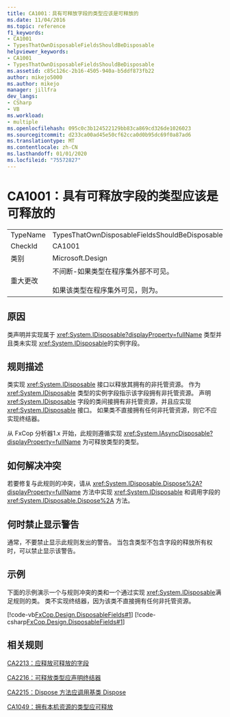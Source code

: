 ```yaml
---
title: CA1001：具有可释放字段的类型应该是可释放的
ms.date: 11/04/2016
ms.topic: reference
f1_keywords:
- CA1001
- TypesThatOwnDisposableFieldsShouldBeDisposable
helpviewer_keywords:
- CA1001
- TypesThatOwnDisposableFieldsShouldBeDisposable
ms.assetid: c85c126c-2b16-4505-940a-b5ddf873fb22
author: mikejo5000
ms.author: mikejo
manager: jillfra
dev_langs:
- CSharp
- VB
ms.workload:
- multiple
ms.openlocfilehash: 095c0c3b124522129bb83ca869cd326de1026023
ms.sourcegitcommit: d233ca00ad45e50cf62cca0d0b95dc69f0a87ad6
ms.translationtype: MT
ms.contentlocale: zh-CN
ms.lasthandoff: 01/01/2020
ms.locfileid: "75572827"
---
```

# <a name="ca1001-types-that-own-disposable-fields-should-be-disposable"></a>CA1001：具有可释放字段的类型应该是可释放的

|||
|-|-|
|TypeName|TypesThatOwnDisposableFieldsShouldBeDisposable|
|CheckId|CA1001|
|类别|Microsoft.Design|
|重大更改|不间断-如果类型在程序集外部不可见。<br /><br /> 如果该类型在程序集外可见，则为。|

## <a name="cause"></a>原因
类声明并实现属于 <xref:System.IDisposable?displayProperty=fullName> 类型并且类未实现 <xref:System.IDisposable>的实例字段。

## <a name="rule-description"></a>规则描述
类实现 <xref:System.IDisposable> 接口以释放其拥有的非托管资源。 作为 <xref:System.IDisposable> 类型的实例字段指示该字段拥有非托管资源。 声明 <xref:System.IDisposable> 字段的类间接拥有非托管资源，并且应实现 <xref:System.IDisposable> 接口。 如果类不直接拥有任何非托管资源，则它不应实现终结器。

从 FxCop 分析器1.x 开始，此规则遵循实现 <xref:System.IAsyncDisposable?displayProperty=fullName> 为可释放类型的类型。 

## <a name="how-to-fix-violations"></a>如何解决冲突
若要修复与此规则的冲突，请从 <xref:System.IDisposable.Dispose%2A?displayProperty=fullName> 方法中实现 <xref:System.IDisposable> 和调用字段的 <xref:System.IDisposable.Dispose%2A> 方法。

## <a name="when-to-suppress-warnings"></a>何时禁止显示警告
通常，不要禁止显示此规则发出的警告。 当包含类型不包含字段的释放所有权时，可以禁止显示该警告。

## <a name="example"></a>示例
下面的示例演示一个与规则冲突的类和一个通过实现 <xref:System.IDisposable>满足规则的类。 类不实现终结器，因为该类不直接拥有任何非托管资源。

[!code-vb[FxCop.Design.DisposableFields#1](../code-quality/codesnippet/VisualBasic/ca1001-types-that-own-disposable-fields-should-be-disposable_1.vb)]
[!code-csharp[FxCop.Design.DisposableFields#1](../code-quality/codesnippet/CSharp/ca1001-types-that-own-disposable-fields-should-be-disposable_1.cs)]

## <a name="related-rules"></a>相关规则
[CA2213：应释放可释放的字段](../code-quality/ca2213.md)

[CA2216：可释放类型应声明终结器](../code-quality/ca2216.md)

[CA2215：Dispose 方法应调用基类 Dispose](../code-quality/ca2215.md)

[CA1049：拥有本机资源的类型应可释放](../code-quality/ca1049.md)
